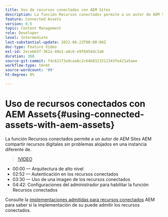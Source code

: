 ```yaml
---
title: Uso de recursos conectados con AEM Sites
description: La función Recursos conectados permite a un autor de AEM Sites AEM compartir recursos digitales sin problemas alojados en una instancia diferente de.
feature: Connected Assets
version: 6.5
topic: Content Management
role: Developer
level: Intermediate
last-substantial-update: 2022-06-23T00:00:00Z
doc-type: Feature Video
exl-id: 2eceb65f-362a-48e1-a8c6-e9f6954dc2a0
duration: 368
source-git-commit: f4c621f3a9caa8c2c64b8323312343fe421a5aee
workflow-type: tm+mt
source-wordcount: '99'
ht-degree: 0%

---
```


# Uso de recursos conectados con AEM Assets{#using-connected-assets-with-aem-assets}

La función Recursos conectados permite a un autor de AEM Sites AEM compartir recursos digitales sin problemas alojados en una instancia diferente de.

>[!VIDEO](https://video.tv.adobe.com/v/26060?quality=12&learn=on)

* 00:00 — Arquitectura de alto nivel
* 02:52 — Autenticación en los recursos conectados
* 03:30 — Uso de una imagen de los recursos conectados
* 04:42: Configuraciones del administrador para habilitar la función Recursos conectados

Consulte la [implementaciones admitidas para recursos conectados](https://experienceleague.adobe.com/docs/experience-manager-65/assets/using/use-assets-across-connected-assets-instances.html#prerequisites) AEM para saber si la implementación de su puede admitir los recursos conectados.
